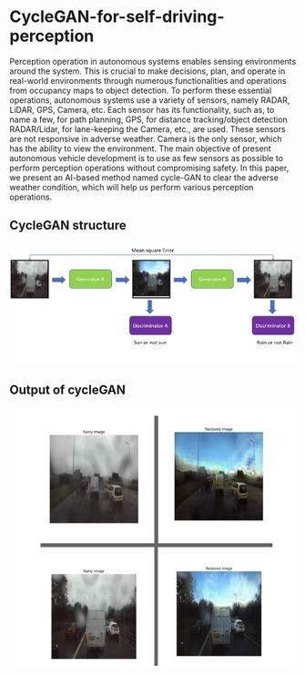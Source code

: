 # CycleGAN-for-self-driving-perception
Perception operation in autonomous systems enables sensing environments around the system.
This is crucial to make decisions, plan, and operate in real-world environments through numerous
functionalities and operations from occupancy maps to object detection. To perform these essential
operations, autonomous systems use a variety of sensors, namely RADAR, LiDAR, GPS, Camera,
etc. Each sensor has its functionality, such as, to name a few, for path planning, GPS, for distance
tracking/object detection RADAR/Lidar, for lane-keeping the Camera, etc., are used. These sensors
are not responsive in adverse weather. Camera is the only sensor, which has the ability to view the
environment. The main objective of present autonomous vehicle development is to use as few sensors
as possible to perform perception operations without compromising safety. In this paper, we present
an AI-based method named cycle-GAN to clear the adverse weather condition, which will help us
perform various perception operations.
## CycleGAN structure
![](https://github.com/shailendranpoyyamozhi/CycleGAN-for-self-driving-perception/blob/main/images/cyclegan.jpg)
## Output of cycleGAN
![](https://github.com/shailendranpoyyamozhi/CycleGAN-for-self-driving-perception/blob/main/images/Output.jpg)
